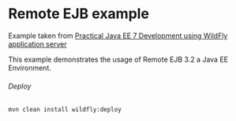 Remote EJB example
=====================================
Example taken from [Practical Java EE 7 Development using WildFly application server](http://www.itbuzzpress.com/ebooks/java-ee-7-development-on-wildfly.html)

This example demonstrates the usage of Remote EJB 3.2 a Java EE Environment.

###### Deploy
```shell
mvn clean install wildfly:deploy
```
